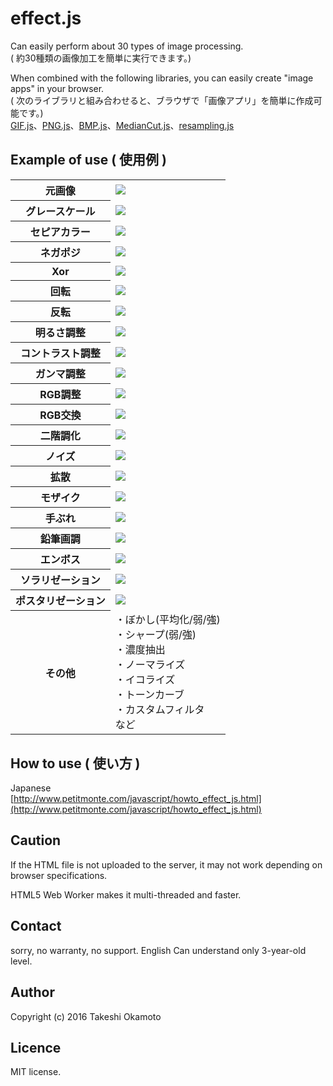 # effect.js
Can easily perform about 30 types of  image processing.  
( 約30種類の画像加工を簡単に実行できます。)  

When combined with the following libraries, you can easily create "image apps" in your browser.  
( 次のライブラリと組み合わせると、ブラウザで「画像アプリ」を簡単に作成可能です。)  
<a href="https://github.com/TakeshiOkamoto/GIF.js">GIF.js</a>、<a href="https://github.com/TakeshiOkamoto/PNG.js">PNG.js</a>、<a href="https://github.com/TakeshiOkamoto/BMP.js">BMP.js</a>、<a href="https://github.com/TakeshiOkamoto/MedianCut.js">MedianCut.js</a>、<a href="https://github.com/TakeshiOkamoto/resampling.js">resampling.js</a>  
 
## Example of use ( 使用例 )

<p></p>
<table>
  <tr><th>元画像</th><td><img src="https://github.com/TakeshiOkamoto/effect.js/blob/master/images/howto_effect_js_1.jpg" /></td></tr>
  <tr><th>グレースケール</th><td><img src="https://github.com/TakeshiOkamoto/effect.js/blob/master/images/howto_effect_js_2.jpg" /></td></tr>
  <tr><th>セピアカラー</th><td><img src="https://github.com/TakeshiOkamoto/effect.js/blob/master/images/howto_effect_js_3.jpg" /></td></tr>
  <tr><th>ネガポジ</th><td><img src="https://github.com/TakeshiOkamoto/effect.js/blob/master/images/howto_effect_js_4.jpg" /></td></tr>
  <tr><th>Xor</th><td><img src="https://github.com/TakeshiOkamoto/effect.js/blob/master/images/howto_effect_js_5.jpg" /></td></tr>
  <tr><th>回転</th><td><img src="https://github.com/TakeshiOkamoto/effect.js/blob/master/images/howto_effect_js_6.jpg" /></td></tr>
  <tr><th>反転</th><td><img src="https://github.com/TakeshiOkamoto/effect.js/blob/master/images/howto_effect_js_7.jpg" /></td></tr>
  <tr><th>明るさ調整</th><td><img src="https://github.com/TakeshiOkamoto/effect.js/blob/master/images/howto_effect_js_8.jpg" /></td></tr>
  <tr><th>コントラスト調整</th><td><img src="https://github.com/TakeshiOkamoto/effect.js/blob/master/images/howto_effect_js_9.jpg" /></td></tr>
  <tr><th>ガンマ調整</th><td><img src="https://github.com/TakeshiOkamoto/effect.js/blob/master/images/howto_effect_js_10.jpg" /></td></tr>

  <tr><th>RGB調整</th><td><img src="https://github.com/TakeshiOkamoto/effect.js/blob/master/images/howto_effect_js_11.jpg" /></td></tr>
  <tr><th>RGB交換</th><td><img src="https://github.com/TakeshiOkamoto/effect.js/blob/master/images/howto_effect_js_12.jpg" /></td></tr>
  <tr><th>二階調化</th><td><img src="https://github.com/TakeshiOkamoto/effect.js/blob/master/images/howto_effect_js_13.png" /></td></tr>
  <tr><th>ノイズ</th><td><img src="https://github.com/TakeshiOkamoto/effect.js/blob/master/images/howto_effect_js_14.jpg" /></td></tr>
  <tr><th>拡散</th><td><img src="https://github.com/TakeshiOkamoto/effect.js/blob/master/images/howto_effect_js_15.jpg" /></td></tr>
  <tr><th>モザイク</th><td><img src="https://github.com/TakeshiOkamoto/effect.js/blob/master/images/howto_effect_js_16.jpg" /></td></tr>
  <tr><th>手ぶれ</th><td><img src="https://github.com/TakeshiOkamoto/effect.js/blob/master/images/howto_effect_js_17.jpg" /></td></tr>
  <tr><th>鉛筆画調</th><td><img src="https://github.com/TakeshiOkamoto/effect.js/blob/master/images/howto_effect_js_18.jpg" /></td></tr>
  <tr><th>エンボス</th><td><img src="https://github.com/TakeshiOkamoto/effect.js/blob/master/images/howto_effect_js_19.jpg" /></td></tr>
  <tr><th>ソラリゼーション</th><td><img src="https://github.com/TakeshiOkamoto/effect.js/blob/master/images/howto_effect_js_20.jpg" /></td></tr>
  <tr><th>ポスタリゼーション</th><td><img src="https://github.com/TakeshiOkamoto/effect.js/blob/master/images/howto_effect_js_21.jpg" /></td></tr>
  <tr><th>その他</th><td>・ぼかし(平均化/弱/強)<br />・シャープ(弱/強)<br />・濃度抽出<br />・ノーマライズ<br />・イコライズ<br />・トーンカーブ<br />・カスタムフィルタ<br />など</td></tr>
</table>
<p></p>

## How to use ( 使い方 )

Japanese   
[http://www.petitmonte.com/javascript/howto_effect_js.html](http://www.petitmonte.com/javascript/howto_effect_js.html)  
  
## Caution
If the HTML file is not uploaded to the server, it may not work depending on browser specifications.

HTML5 Web Worker makes it multi-threaded and faster.

## Contact
sorry, no warranty, no support. English Can understand only 3-year-old level.  

## Author
Copyright (c) 2016 Takeshi Okamoto

## Licence
MIT license.  
